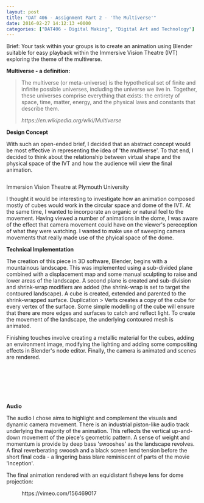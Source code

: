 ```yaml
---
layout: post
title: "DAT 406 - Assignment Part 2 - 'The Multiverse'"
date: 2016-02-27 14:12:13 +0000
categories: ["DAT406 - Digital Making", "Digital Art and Technology"]
---
```


Brief: Your task within your groups is to create an animation using Blender suitable for easy playback within the Immersive Vision Theatre (IVT) exploring the theme of the multiverse.

**Multiverse - a definition:**

<blockquote><p>The multiverse (or meta-universe) is the hypothetical set of finite and infinite possible universes, including the universe we live in. Together, these universes comprise everything that exists: the entirety of space, time, matter, energy, and the physical laws and constants that describe them.</p>
<cite>https://en.wikipedia.org/wiki/Multiverse</cite></blockquote>

**Design Concept**

With such an open-ended brief, I decided that an abstract concept would be most effective in representing the idea of 'the multiverse'. To that end, I decided to think about the relationship between virtual shape and the physical space of the IVT and how the audience will view the final animation.

<figure><a href="{{ site.baseurl }}/wp-content/uploads/2023/05/ivtt-1024x820-1.jpg"><img src="https://www.circleseven.co.uk/wp-content/uploads/2023/05/ivtt-1024x820-1.jpg" alt=""/ loading="lazy"></a></figure>

Immersion Vision Theatre at Plymouth University

I thought it would be interesting to investigate how an animation composed mostly of cubes would work in the circular space and dome of the IVT. At the same time, I wanted to incorporate an organic or natural feel to the movement. Having viewed a number of animations in the dome, I was aware of the effect that camera movement could have on the viewer's pereception of what they were watching. I wanted to make use of sweeping camera movements that really made use of the phyical space of the dome.

**Technical Implementation**

The creation of this piece in 3D software, Blender, begins with a mountainous landscape. This was implemented using a sub-divided plane combined with a displacement map and some manual sculpting to raise and lower areas of the landscape. A second plane is created and sub-division and shrink-wrap modifiers are added (the shrink-wrap is set to target the contoured landscape). A cube is created, extended and parented to the shrink-wrapped surface. Duplication &gt; Verts creates a copy of the cube for every vertex of the surface. Some simple modelling of the cube will ensure that there are more edges and surfaces to catch and reflect light. To create the movement of the landscape, the underlying contoured mesh is animated.

Finishing touches involve creating a metallic material for the cubes, adding an environment image, modifying the lighting and adding some compositing effects in Blender's node editor. Finally, the camera is animated and scenes are rendered.

<figure><figure><a href="{{ site.baseurl }}/wp-content/uploads/2023/05/01-blender-landscape-mesh_24666379814_o.jpg"><img src="https://www.circleseven.co.uk/wp-content/uploads/2023/05/01-blender-landscape-mesh_24666379814_o-300x234.jpg" alt=""/ loading="lazy"></a></figure>

<figure><img src="https://www.circleseven.co.uk/wp-content/uploads/2023/05/02-blender-shrinkwrap-mesh_25270766696_o-300x206.jpg" alt=""/ loading="lazy"></figure>

<figure><a href="{{ site.baseurl }}/wp-content/uploads/2023/05/03-blender-isolated-mesh_24670232283_o.jpg"><img src="https://www.circleseven.co.uk/wp-content/uploads/2023/05/03-blender-isolated-mesh_24670232283_o-300x224.jpg" alt=""/ loading="lazy"></a></figure>

<figure><img src="https://www.circleseven.co.uk/wp-content/uploads/2023/05/04-blender-duplicated-verts_25001404810_o-284x300.jpg" alt=""/ loading="lazy"></figure>

<figure><a href="{{ site.baseurl }}/wp-content/uploads/2023/05/05-blender-modelled-cube_25178751652_o.jpg"><img src="https://www.circleseven.co.uk/wp-content/uploads/2023/05/05-blender-modelled-cube_25178751652_o-300x218.jpg" alt=""/ loading="lazy"></a></figure>

<figure><img src="https://www.circleseven.co.uk/wp-content/uploads/2023/05/06-blender-landscape-solid_25203901931_o-300x203.jpg" alt=""/ loading="lazy"></figure>

<figure><a href="{{ site.baseurl }}/wp-content/uploads/2023/05/07-blender-node-editor_25001400960_o-scaled.jpg"><img src="https://www.circleseven.co.uk/wp-content/uploads/2023/05/07-blender-node-editor_25001400960_o-300x172.jpg" alt=""/ loading="lazy"></a></figure>
</figure>

**Audio**

The audio I chose aims to highlight and complement the visuals and dynamic camera movement. There is an industrial piston-like audio track underlying the majority of the animation. This reflects the vertical up-and-down movement of the piece's geometric pattern. A sense of weight and momentum is provide by deep bass 'swooshes' as the landscape revolves. A final reverberating swoosh and a black screen lend tension before the short final coda - a lingering bass blare reminiscent of parts of the movie 'Inception'.

The final animation rendered with an equidistant fisheye lens for dome projection:

<figure><div>
https://vimeo.com/156469017
</div></figure>
